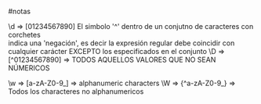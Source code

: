 #notas



\d => [01234567890]
El simbolo '^' dentro de un conjutno de caracteres con corchetes  
indica una 'negación', es decir la expresión regular debe coincidir
con cualquier carácter EXCEPTO los especificados en el conjunto
\D => [^01234567890]  => TODOS AQUELLOS VALORES QUE NO SEAN NÚMERICOS

\w => [a-zA-Z0-9_] => alphanumeric characters
\W => {^a-zA-Z0-9_} => Todos los characteres no alphanumericos